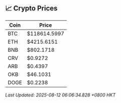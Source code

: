 ## 📈 Crypto Prices

| Coin | Price |
| ---- | ----- |
| BTC | $118614.5997 |
| ETH | $4215.6151 |
| BNB | $802.1718 |
| CRV | $0.9272 |
| ARB | $0.4397 |
| OKB | $46.1031 |
| DOGE | $0.2238 |

_Last Updated: 2025-08-12 06:06:34.828 +0800 HKT_